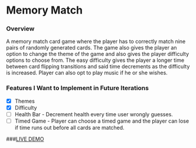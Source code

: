 # Memory Match

### Overview

A memory match card game where the player has to correctly match nine pairs of randomly generated cards. The game also gives the player an option to change the theme of the game and also gives the player difficulty options to choose from. The easy difficulty gives the player a longer time between card flipping transitions and said time decrements as the difficulty is increased. Player can also opt to play music if he or she wishes.

### Features I Want to Implement in Future Iterations
- [x] Themes 
- [x] Difficulty 
- [ ] Health Bar - Decrement health every time user wrongly guesses. 
- [ ] Timed Game - Player can choose a timed game and the player can lose if time runs out before all cards are matched.

###[LIVE DEMO](http://ekwon86.github.io/memory_match)






